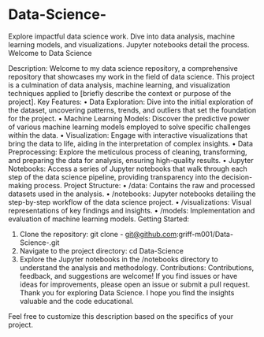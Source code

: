 # Data-Science-
Explore impactful data science work. Dive into data analysis, machine learning models, and visualizations. Jupyter notebooks detail the process. Welcome to Data Science


Description: Welcome to my data science repository, a comprehensive repository that showcases my work in the field of data science. This project is a culmination of data analysis, machine learning, and visualization techniques applied to [briefly describe the context or purpose of the project].
Key Features:
•	Data Exploration: Dive into the initial exploration of the dataset, uncovering patterns, trends, and outliers that set the foundation for the project.
•	Machine Learning Models: Discover the predictive power of various machine learning models employed to solve specific challenges within the data.
•	Visualization: Engage with interactive visualizations that bring the data to life, aiding in the interpretation of complex insights.
•	Data Preprocessing: Explore the meticulous process of cleaning, transforming, and preparing the data for analysis, ensuring high-quality results.
•	Jupyter Notebooks: Access a series of Jupyter notebooks that walk through each step of the data science pipeline, providing transparency into the decision-making process.
Project Structure:
•	/data: Contains the raw and processed datasets used in the analysis.
•	/notebooks: Jupyter notebooks detailing the step-by-step workflow of the data science project.
•	/visualizations: Visual representations of key findings and insights.
•	/models: Implementation and evaluation of machine learning models.
Getting Started:
1.	Clone the repository: git clone - git@github.com:griff-m001/Data-Science-.git
2.	Navigate to the project directory: cd Data-Science
3.	Explore the Jupyter notebooks in the /notebooks directory to understand the analysis and methodology.
Contributions: Contributions, feedback, and suggestions are welcome! If you find issues or have ideas for improvements, please open an issue or submit a pull request.
Thank you for exploring Data Science. I hope you find the insights valuable and the code educational.

Feel free to customize this description based on the specifics of your project.

